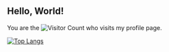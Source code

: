 ## Hello, World!  

You are the ![Visitor Count](https://profile-counter.glitch.me/lyy1119/count.svg) who visits my profile page.  

[![Top Langs](https://github-readme-stats.vercel.app/api/top-langs/?username=lyy1119)](https://github.com/lyy1119/github-readme-stats)  




<!--
**lyy1119/lyy1119** is a ✨ _special_ ✨ repository because its `README.md` (this file) appears on your GitHub profile.

Here are some ideas to get you started:

- 🔭 I’m currently working on ...
- 🌱 I’m currently learning ...
- 👯 I’m looking to collaborate on ...
- 🤔 I’m looking for help with ...
- 💬 Ask me about ...
- 📫 How to reach me: ...
- 😄 Pronouns: ...
- ⚡ Fun fact: ...
-->
